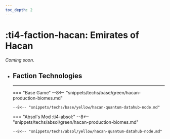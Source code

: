```yaml
---
toc_depth: 2
---
```


# :ti4-faction-hacan: Emirates of Hacan

_Coming soon_.

<div class="grid cards" markdown>

-   ## __Faction Technologies__

    ---
    === "Base Game"
        --8<-- "snippets/techs/base/green/hacan-production-biomes.md"

        --8<-- "snippets/techs/base/yellow/hacan-quantum-datahub-node.md"

    === "Absol's Mod :ti4-absol:"
        --8<-- "snippets/techs/absol/green/hacan-production-biomes.md"

        --8<-- "snippets/techs/absol/yellow/hacan-quantum-datahub-node.md"

</div>